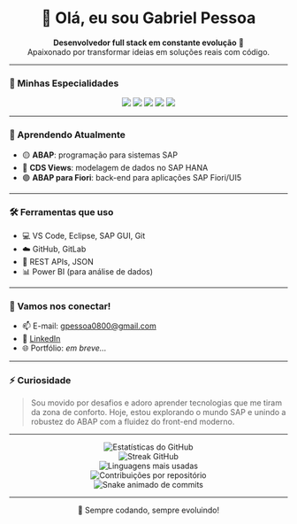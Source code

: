 <h1 align="center">👋 Olá, eu sou Gabriel Pessoa</h1>

<p align="center">
  <b>Desenvolvedor full stack em constante evolução</b> 🚀 <br>
  Apaixonado por transformar ideias em soluções reais com código.
</p>

---

### 🧠 Minhas Especialidades

<div align="center">
  <img src="https://img.shields.io/badge/Python-3670A0?style=for-the-badge&logo=python&logoColor=white" />
  <img src="https://img.shields.io/badge/HTML5-E34F26?style=for-the-badge&logo=html5&logoColor=white" />
  <img src="https://img.shields.io/badge/CSS3-1572B6?style=for-the-badge&logo=css3&logoColor=white" />
  <img src="https://img.shields.io/badge/JavaScript-F7DF1E?style=for-the-badge&logo=javascript&logoColor=black" />
  <img src="https://img.shields.io/badge/Node.js-339933?style=for-the-badge&logo=nodedotjs&logoColor=white" />
</div>

---

### 🌱 Aprendendo Atualmente

- 🟡 **ABAP**: programação para sistemas SAP
- 🔵 **CDS Views**: modelagem de dados no SAP HANA
- 🟣 **ABAP para Fiori**: back-end para aplicações SAP Fiori/UI5

---

### 🛠️ Ferramentas que uso

- 💻 VS Code, Eclipse, SAP GUI, Git
- ☁️ GitHub, GitLab
- 🔗 REST APIs, JSON
- 📊 Power BI (para análise de dados)

---

### 🤝 Vamos nos conectar!

- 📫 E-mail: gpessoa0800@gmail.com  
- 💼 [LinkedIn]([https://www.linkedin.com/in/seu-perfil/](https://www.linkedin.com/in/gabriel-pessoa-5bb78b12a/))  
- 🌐 Portfólio: *em breve...*

---

### ⚡ Curiosidade

> Sou movido por desafios e adoro aprender tecnologias que me tiram da zona de conforto. Hoje, estou explorando o mundo SAP e unindo a robustez do ABAP com a fluidez do front-end moderno.

---

<p align="center">
  <!-- Estatísticas gerais do GitHub -->
  <img src="https://github-readme-stats.vercel.app/api?username=Pessoa1998&show_icons=true&theme=radical" alt="Estatísticas do GitHub" />
  <br/>

  <!-- Streak de contribuições -->
  <img src="https://github-readme-streak-stats.herokuapp.com/?user=Pessoa1998&theme=radical" alt="Streak GitHub" />
  <br/>

  <!-- Linguagens mais usadas -->
  <img src="https://github-readme-stats.vercel.app/api/top-langs/?username=Pessoa1998&layout=compact&theme=radical" alt="Linguagens mais usadas" />
  <br/>

  <!-- Contribuições por repositório -->
  <img src="https://github-contributor-stats.vercel.app/api?username=Pessoa1998&limit=5&theme=radical" alt="Contribuições por repositório" />
  <br/>

  <!-- Snake de commits animado -->
  <img src="https://github.com/Pessoa1998/Pessoa1998/blob/output/github-contribution-grid-snake.svg" alt="Snake animado de commits" />
</p>


---

<p align="center">
  🚀 Sempre codando, sempre evoluindo!
</p>
